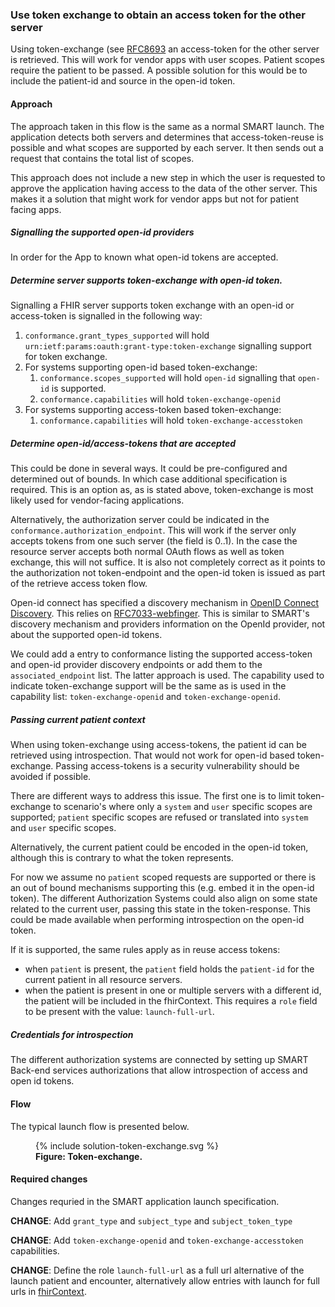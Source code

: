 ### Use token exchange to obtain an access token for the other server

Using token-exchange (see [RFC8693](https://www.rfc-editor.org/rfc/rfc8693.html) an access-token for the other server is retrieved. This will work for vendor apps with user scopes. Patient scopes require the patient to be passed. A possible solution for this would be to include the patient-id and source in the open-id token.

#### Approach

The approach taken in this flow is the same as a normal SMART launch. The application detects both servers and determines that access-token-reuse is possible and what scopes are supported by each server. It then sends out a request that contains the total list of scopes.

This approach does not include a new step in which the user is requested to approve the application having access to the data of the other server. This makes it a solution that might work for vendor apps but not for patient facing apps.

##### Signalling the supported open-id providers

In order for the App to known what open-id tokens are accepted.

##### Determine server supports token-exchange with open-id token.

Signalling a FHIR server supports token exchange with an open-id or access-token is signalled in the following way:

1. `conformance.grant_types_supported` will hold `urn:ietf:params:oauth:grant-type:token-exchange` signalling support for token exchange.
2. For systems supporting open-id based token-exchange:
   1. `conformance.scopes_supported` will hold `open-id` signalling that `open-id` is supported.
   2. `conformance.capabilities` will hold `token-exchange-openid` 
3. For systems supporting access-token based token-exchange:
   1. `conformance.capabilities` will hold `token-exchange-accesstoken` 

##### Determine open-id/access-tokens that are accepted

This could be done in several ways. It could be pre-configured and determined out of bounds. In which case additional specification is required. This is an option as, as is stated above, token-exchange is most likely used for vendor-facing applications.

Alternatively, the authorization server could be indicated in the `conformance.authorization_endpoint`. This will work if the server only accepts tokens from one such server (the field is 0..1). In the case the resource server accepts both normal OAuth flows as well as token exchange, this will not suffice. It is also not completely correct as it points to the authorization not token-endpoint and the open-id token is issued as part of the retrieve access token flow.

Open-id connect has specified a discovery mechanism in [OpenID Connect Discovery](https://openid.net/specs/openid-connect-discovery-1_0.html). This relies on [RFC7033-webfinger](https://www.rfc-editor.org/rfc/rfc7033.html#section-3.1). This is similar to SMART's discovery mechanism and providers information on the OpenId provider, not about the supported open-id tokens.

We could add a entry to conformance listing the supported access-token and open-id provider discovery endpoints or add them to the `associated_endpoint` list. The latter approach is used. The capability used to indicate token-exchange support will be the same as is used in the capability list: `token-exchange-openid` and `token-exchange-openid`.

##### Passing current patient context

When using token-exchange using access-tokens, the patient id can be retrieved using introspection. That would not work for open-id based token-exchange. Passing access-tokens is a security vulnerability should be avoided if possible.

There are different ways to address this issue. The first one is to limit token-exchange to scenario's where only a `system` and `user` specific scopes are supported; `patient` specific scopes are refused or translated into `system` and `user` specific scopes.

Alternatively, the current patient could be encoded in the open-id token, although this is contrary to what the token represents.

For now we assume no `patient` scoped requests are supported or there is an out of bound mechanisms supporting this (e.g. embed it in the open-id token). The different Authorization Systems could also align on some state related to the current user, passing this state in the token-response. This could be made available when performing introspection on the open-id token.

If it is supported, the same rules apply as in reuse access tokens:

* when `patient` is present, the `patient` field holds the `patient-id` for the current patient in all resource servers.
* when the patient is present in one or multiple servers with a different id, the patient will be included in the fhirContext. This requires a `role` field to be present with the value: `launch-full-url`.

##### Credentials for introspection

The different authorization systems are connected by setting up SMART Back-end services authorizations that allow introspection of access and open id tokens.

#### Flow

The typical launch flow is presented below.

<figure>
  {% include solution-token-exchange.svg %}
  <figcaption><b>Figure: Token-exchange.</b></figcaption>
  <p></p>
</figure>

#### Required changes

Changes requried in the SMART application launch specification.

**CHANGE**: Add `grant_type` and `subject_type` and `subject_token_type`

**CHANGE**: Add `token-exchange-openid` and `token-exchange-accesstoken` capabilities.

**CHANGE**: Define the role `launch-full-url` as a full url alternative of the launch patient and encounter, alternatively allow entries with launch for full urls in [fhirContext](https://hl7.org/fhir/smart-app-launch/scopes-and-launch-context.html#fhircontext-exp).

